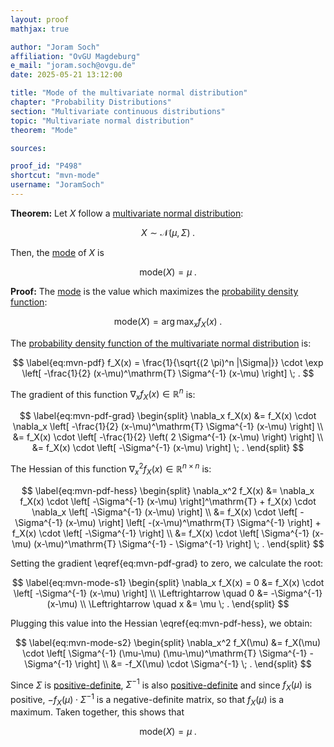 ```yaml
---
layout: proof
mathjax: true

author: "Joram Soch"
affiliation: "OvGU Magdeburg"
e_mail: "joram.soch@ovgu.de"
date: 2025-05-21 13:12:00

title: "Mode of the multivariate normal distribution"
chapter: "Probability Distributions"
section: "Multivariate continuous distributions"
topic: "Multivariate normal distribution"
theorem: "Mode"

sources:

proof_id: "P498"
shortcut: "mvn-mode"
username: "JoramSoch"
---
```



**Theorem:** Let $X$ follow a [multivariate normal distribution](/D/mvn):

$$ \label{eq:mvn}
X \sim \mathcal{N}(\mu, \Sigma) \; .
$$

Then, the [mode](/D/mode) of $X$ is

$$ \label{eq:mvn-mode}
\mathrm{mode}(X) = \mu \; .
$$


**Proof:** The [mode](/D/mode) is the value which maximizes the [probability density function](/D/pdf):

$$ \label{eq:mode}
\mathrm{mode}(X) = \operatorname*{arg\,max}_x f_X(x) \; .
$$

The [probability density function of the multivariate normal distribution](/P/mvn-pdf) is:

$$ \label{eq:mvn-pdf}
f_X(x) = \frac{1}{\sqrt{(2 \pi)^n |\Sigma|}} \cdot \exp \left[ -\frac{1}{2} (x-\mu)^\mathrm{T} \Sigma^{-1} (x-\mu) \right] \; .
$$

The gradient of this function $\nabla_x f_X(x) \in \mathbb{R}^n$ is:

$$ \label{eq:mvn-pdf-grad}
\begin{split}
   \nabla_x f_X(x)
&= f_X(x) \cdot \nabla_x \left[ -\frac{1}{2} (x-\mu)^\mathrm{T} \Sigma^{-1} (x-\mu) \right] \\
&= f_X(x) \cdot \left[ -\frac{1}{2} \left( 2 \Sigma^{-1} (x-\mu) \right) \right] \\
&= f_X(x) \cdot \left[ -\Sigma^{-1} (x-\mu) \right] \; .
\end{split}
$$

The Hessian of this function $\nabla_x^2 f_X(x) \in \mathbb{R}^{n \times n}$ is:

$$ \label{eq:mvn-pdf-hess}
\begin{split}
   \nabla_x^2 f_X(x)
&= \nabla_x f_X(x) \cdot \left[ -\Sigma^{-1} (x-\mu) \right]^\mathrm{T} + f_X(x) \cdot \nabla_x \left[ -\Sigma^{-1} (x-\mu) \right] \\
&= f_X(x) \cdot \left[ -\Sigma^{-1} (x-\mu) \right] \left[ -(x-\mu)^\mathrm{T} \Sigma^{-1} \right] + f_X(x) \cdot \left[ -\Sigma^{-1} \right] \\
&= f_X(x) \cdot \left[ \Sigma^{-1} (x-\mu) (x-\mu)^\mathrm{T} \Sigma^{-1} - \Sigma^{-1} \right] \; .
\end{split}
$$

Setting the gradient \eqref{eq:mvn-pdf-grad} to zero, we calculate the root:

$$ \label{eq:mvn-mode-s1}
\begin{split}
    \nabla_x f_X(x) = 0 &= f_X(x) \cdot \left[ -\Sigma^{-1} (x-\mu) \right] \\
\Leftrightarrow \quad 0 &= -\Sigma^{-1} (x-\mu) \\
\Leftrightarrow \quad x &= \mu \; .
\end{split}
$$

Plugging this value into the Hessian \eqref{eq:mvn-pdf-hess}, we obtain:

$$ \label{eq:mvn-mode-s2}
\begin{split}
   \nabla_x^2 f_X(\mu)
&= f_X(\mu) \cdot \left[ \Sigma^{-1} (\mu-\mu) (\mu-\mu)^\mathrm{T} \Sigma^{-1} - \Sigma^{-1} \right] \\
&= -f_X(\mu) \cdot \Sigma^{-1} \; .
\end{split}
$$

Since $\Sigma$ is [positive-definite](/D/mvn), $\Sigma^{-1}$ is also [positive-definite](/D/mvn) and since $f_X(\mu)$ is positive, $-f_X(\mu) \cdot \Sigma^{-1}$ is a negative-definite matrix, so that $f_X(\mu)$ is a maximum. Taken together, this shows that

$$ \label{eq:mvn-mode-qed}
\mathrm{mode}(X) = \mu \; .
$$